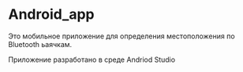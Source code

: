 # Android_app
Это мобильное приложение для определения местоположения по Bluetooth ьаячкам.


Приложение разработано в среде Andriod Studio
